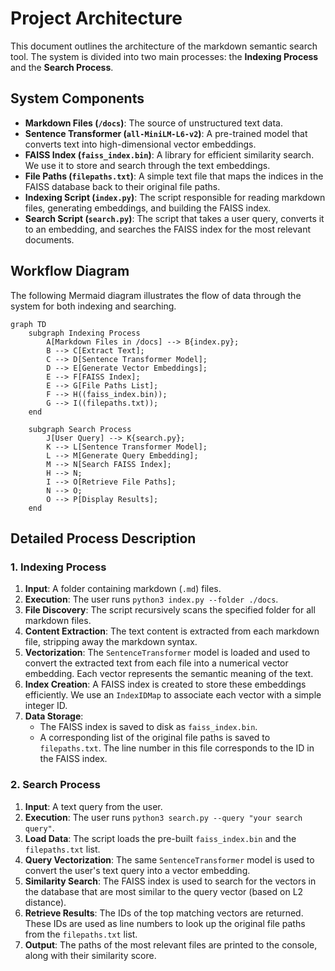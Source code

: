 # Project Architecture

This document outlines the architecture of the markdown semantic search tool. The system is divided into two main processes: the **Indexing Process** and the **Search Process**.

## System Components

-   **Markdown Files (`/docs`)**: The source of unstructured text data.
-   **Sentence Transformer (`all-MiniLM-L6-v2`)**: A pre-trained model that converts text into high-dimensional vector embeddings.
-   **FAISS Index (`faiss_index.bin`)**: A library for efficient similarity search. We use it to store and search through the text embeddings.
-   **File Paths (`filepaths.txt`)**: A simple text file that maps the indices in the FAISS database back to their original file paths.
-   **Indexing Script (`index.py`)**: The script responsible for reading markdown files, generating embeddings, and building the FAISS index.
-   **Search Script (`search.py`)**: The script that takes a user query, converts it to an embedding, and searches the FAISS index for the most relevant documents.

## Workflow Diagram

The following Mermaid diagram illustrates the flow of data through the system for both indexing and searching.

```mermaid
graph TD
    subgraph Indexing Process
        A[Markdown Files in /docs] --> B{index.py};
        B --> C[Extract Text];
        C --> D[Sentence Transformer Model];
        D --> E[Generate Vector Embeddings];
        E --> F[FAISS Index];
        E --> G[File Paths List];
        F --> H((faiss_index.bin));
        G --> I((filepaths.txt));
    end

    subgraph Search Process
        J[User Query] --> K{search.py};
        K --> L[Sentence Transformer Model];
        L --> M[Generate Query Embedding];
        M --> N[Search FAISS Index];
        H --> N;
        I --> O[Retrieve File Paths];
        N --> O;
        O --> P[Display Results];
    end
```

## Detailed Process Description

### 1. Indexing Process

1.  **Input**: A folder containing markdown (`.md`) files.
2.  **Execution**: The user runs `python3 index.py --folder ./docs`.
3.  **File Discovery**: The script recursively scans the specified folder for all markdown files.
4.  **Content Extraction**: The text content is extracted from each markdown file, stripping away the markdown syntax.
5.  **Vectorization**: The `SentenceTransformer` model is loaded and used to convert the extracted text from each file into a numerical vector embedding. Each vector represents the semantic meaning of the text.
6.  **Index Creation**: A FAISS index is created to store these embeddings efficiently. We use an `IndexIDMap` to associate each vector with a simple integer ID.
7.  **Data Storage**:
    -   The FAISS index is saved to disk as `faiss_index.bin`.
    -   A corresponding list of the original file paths is saved to `filepaths.txt`. The line number in this file corresponds to the ID in the FAISS index.

### 2. Search Process

1.  **Input**: A text query from the user.
2.  **Execution**: The user runs `python3 search.py --query "your search query"`.
3.  **Load Data**: The script loads the pre-built `faiss_index.bin` and the `filepaths.txt` list.
4.  **Query Vectorization**: The same `SentenceTransformer` model is used to convert the user's text query into a vector embedding.
5.  **Similarity Search**: The FAISS index is used to search for the vectors in the database that are most similar to the query vector (based on L2 distance).
6.  **Retrieve Results**: The IDs of the top matching vectors are returned. These IDs are used as line numbers to look up the original file paths from the `filepaths.txt` list.
7.  **Output**: The paths of the most relevant files are printed to the console, along with their similarity score.
